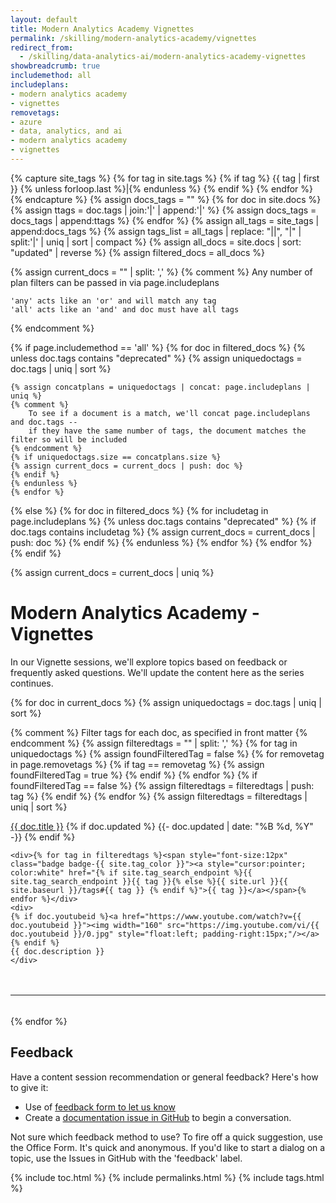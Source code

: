 ```yaml
---
layout: default
title: Modern Analytics Academy Vignettes
permalink: /skilling/modern-analytics-academy/vignettes
redirect_from:
  - /skilling/data-analytics-ai/modern-analytics-academy-vignettes
showbreadcrumb: true
includemethod: all
includeplans:
- modern analytics academy
- vignettes
removetags:
- azure
- data, analytics, and ai
- modern analytics academy
- vignettes
---
```


{% capture site_tags %}
{% for tag in site.tags %}
    {% if tag %}
        {{ tag | first }}
        {% unless forloop.last %}|{% endunless %}
    {% endif %}
{% endfor %}
{% endcapture %}
{% assign docs_tags = "" %}
{% for doc in site.docs %}
    {% assign ttags = doc.tags | join:'|' | append:'|' %}
    {% assign docs_tags = docs_tags | append:ttags %}
{% endfor %}
{% assign all_tags = site_tags | append:docs_tags %}
{% assign tags_list = all_tags | replace: "||", "|" | split:'|' | uniq | sort | compact %}
{% assign all_docs = site.docs | sort: "updated" | reverse %}
{% assign filtered_docs = all_docs %}

{% assign current_docs = "" | split: ',' %}
{% comment %}
    Any number of plan filters can be passed in via page.includeplans

    'any' acts like an 'or' and will match any tag
    'all' acts like an 'and' and doc must have all tags
{% endcomment %}

{% if page.includemethod == 'all' %}
    {% for doc in filtered_docs %}
    {% unless doc.tags contains "deprecated" %}
    {% assign uniquedoctags = doc.tags | uniq | sort %}

  

    {% assign concatplans = uniquedoctags | concat: page.includeplans | uniq %}
    {% comment %}
        To see if a document is a match, we'll concat page.includeplans and doc.tags --
        if they have the same number of tags, the document matches the filter so will be included
    {% endcomment %}
    {% if uniquedoctags.size == concatplans.size %}
    {% assign current_docs = current_docs | push: doc %}
    {% endif %}
    {% endunless %}
    {% endfor %}
{% else %}
    {% for doc in filtered_docs %}
    {% for includetag in page.includeplans %}
    {% unless doc.tags contains "deprecated" %}
    {% if doc.tags contains includetag %}
    {% assign current_docs = current_docs | push: doc %}
    {% endif %}
    {% endunless %}
    {% endfor %}
    {% endfor %}
{% endif %}

{% assign current_docs = current_docs | uniq %}

# Modern Analytics Academy - Vignettes

In our Vignette sessions, we'll explore topics based on feedback or frequently asked questions. We'll update the content here as the series continues.

{% for doc in current_docs %}
{% assign uniquedoctags = doc.tags | uniq | sort %}

{% comment %}
    Filter tags for each doc, as specified in front matter
{% endcomment %}
{% assign filteredtags = "" | split: ',' %}
{% for tag in uniquedoctags %}
    {% assign foundFilteredTag = false %}
    {% for removetag in page.removetags %}
        {% if tag == removetag %}
           {% assign foundFilteredTag = true %}
        {% endif %}
    {% endfor %}
    {% if foundFilteredTag == false %}
        {% assign filteredtags = filteredtags | push: tag %}
    {% endif %}
{% endfor %}
{% assign filteredtags = filteredtags | uniq | sort %}

<div class="tag-entry">
    <div>
        <a href="{{- site.baseurl -}}{{- doc.url -}}">{{ doc.title }}</a> 
        {% if doc.updated %}
            <span class="docupdated"><time datetime="{{- doc.updated | date_to_xmlschema -}}"> {{- doc.updated | date: "%B %d, %Y" -}}</time></span>
        {% endif %}
    </div>
  
    <div>{% for tag in filteredtags %}<span style="font-size:12px" class="badge badge-{{ site.tag_color }}"><a style="cursor:pointer; color:white" href="{% if site.tag_search_endpoint %}{{ site.tag_search_endpoint }}{{ tag }}{% else %}{{ site.url }}{{ site.baseurl }}/tags#{{ tag }} {% endif %}">{{ tag }}</a></span>{% endfor %}</div>
    <div>
    {% if doc.youtubeid %}<a href="https://www.youtube.com/watch?v={{ doc.youtubeid }}"><img width="160" src="https://img.youtube.com/vi/{{ doc.youtubeid }}/0.jpg" style="float:left; padding-right:15px;"/></a>
    {% endif %}
    {{ doc.description }}
    </div>
</div>

<div style="clear:both; padding-top: 20px; padding-bottom: 5px;">
<hr/>
</div>

{% endfor %}

## Feedback

Have a content session recommendation or general feedback? Here's how to give it:
* Use of [feedback form to let us know](https://aka.ms/maa-feedback)
* Create a [documentation issue in GitHub](https://github.com/microsoft/PartnerResources/issues/new?labels=feedback&title=Modern%20Analytics%20Academy%20feedback) to begin a conversation.

Not sure which feedback method to use? To fire off a quick suggestion, use the Office Form. It's quick and anonymous. If you'd like to start a dialog on a topic, use the Issues in GitHub with the 'feedback' label.

{% include toc.html %}
{% include permalinks.html %}
{% include tags.html %}
